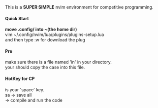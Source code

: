 This is a **SUPER SIMPLE** nvim environment for competitive programming.

#### Quick Start
**move .config/ into ~(the home dir)**  
vim ~/.config/nvim/lua/plugins/plugins-setup.lua  
and then type :w for download the plug  

#### Pre
make sure there is a file named 'in' in your directory.  
your should copy the case into this file.  

#### HotKey for CP
<leader> is your 'space' key.  
<leader>sa  ->  save all  
<F5>        ->  compile and run the code  
